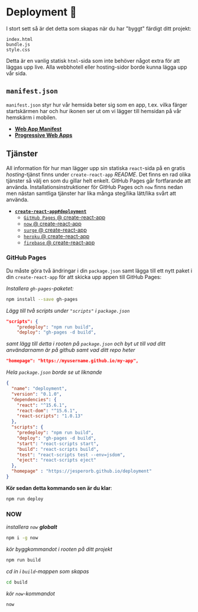 # Deployment :construction_worker:

I stort sett så är det detta som skapas när du har "byggt" färdigt ditt projekt:
```
index.html
bundle.js
style.css
```

Detta är en vanlig statisk `html`-sida som inte behöver något extra för att läggas upp live. Alla webbhotell eller hosting-sidor borde kunna lägga upp vår sida.

## `manifest.json`

`manifest.json` styr hur vår hemsida beter sig som en app, t.ex. vilka färger startskärmen har och hur ikonen ser ut om vi lägger till hemsidan på vår hemskärm i mobilen.

* [**Web App Manifest**](https://developers.google.com/web/fundamentals/engage-and-retain/web-app-manifest/)
* [**Progressive Web Apps**](https://developers.google.com/web/progressive-web-apps/)


## Tjänster

All information för hur man lägger upp sin statiska `react`-sida på en gratis _hosting_-tjänst finns under `create-react-app` _README_. Det finns en rad olika tjänster så välj en som du gillar helt enkelt. GitHub Pages går fortfarande att använda. Installationsinstruktioner för GitHub Pages och `now` finns nedan men nästan samtliga tjänster har lika många steg/lika lätt/lika svårt att använda.

* [**`create-react-app#deployment`**](https://github.com/facebookincubator/create-react-app/blob/master/packages/react-scripts/template/README.md#deployment)
    * [`GitHub Pages` @ create-react-app](https://github.com/facebookincubator/create-react-app/blob/master/packages/react-scripts/template/README.md#github-pages)
    * [`now` @ create-react-app](https://github.com/facebookincubator/create-react-app/blob/master/packages/react-scripts/template/README.md#now)
    * [`surge` @ create-react-app](https://github.com/facebookincubator/create-react-app/blob/master/packages/react-scripts/template/README.md#surge)
    * [`heroku` @ create-react-app](https://blog.heroku.com/deploying-react-with-zero-configuration)
    * [`firebase` @ create-react-app](https://github.com/facebookincubator/create-react-app/blob/master/packages/react-scripts/template/README.md#firebase)



### GitHub Pages

Du måste göra två ändringar i din `package.json` samt lägga till ett nytt paket i din `create-react-app` för att skicka upp appen till GitHub Pages:

_Installera `gh-pages`-paketet:_
```bash
npm install --save gh-pages
```

_Lägg till två scripts under `"scripts"` i `package.json`_
```json
"scripts": {
    "predeploy": "npm run build",
    "deploy": "gh-pages -d build",
```

_samt lägg till detta i rooten på `package.json` och byt ut till vad ditt användarnamn är på github samt vad ditt repo heter_
```json
"homepage": "https://myusername.github.io/my-app",
```


_Hela `package.json` borde se ut liknande_
```json
{
  "name": "deployment",
  "version": "0.1.0",
  "dependencies": {
    "react": "^15.6.1",
    "react-dom": "^15.6.1",
    "react-scripts": "1.0.13"
  },
  "scripts": {
    "predeploy": "npm run build",
    "deploy": "gh-pages -d build",
    "start": "react-scripts start",
    "build": "react-scripts build",
    "test": "react-scripts test --env=jsdom",
    "eject": "react-scripts eject"
  },
  "homepage" : "https://jesperorb.github.io/deployment"
}
```


**Kör sedan detta kommando sen är du klar**:
```bash
npm run deploy
```


### NOW

_installera `now` **globalt**_
```bash
npm i -g now
```

_kör byggkommandot i rooten på ditt projekt_
```bash
npm run build
```

_cd in i `build`-mappen som skapas_
```bash
cd build
```

_kör `now`-kommandot_
```bash
now
```




